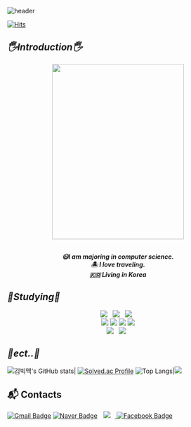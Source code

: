 
![header](https://capsule-render.vercel.app/api?type=waving&color=gradient&customColorList=0,2,2,5,30&height=300&section=header&text=Welcome&fontSize=90&fontColor=EAEAEA&animation=fadeIn)
  
[![Hits](https://hits.seeyoufarm.com/api/count/incr/badge.svg?url=https%3A%2F%2Fgithub.com%2FBigMacKIM&count_bg=%23EEA4D9&title_bg=%23B02F9C&icon=&icon_color=%23E7E7E7&title=hits&edge_flat=false)](https://hits.seeyoufarm.com)
</div>

   
## **<i> 🖐️Introduction🖐️ </i>**
 

<div align="center">
<img align="" src="https://user-images.githubusercontent.com/111568619/185634895-f0a3fb5c-b684-4047-803a-753712d005ee.JPG" width="300" height="400"/>
  
</br>***😃I am majoring in computer science.***
</br> ***🏝️ I love traveling.*** 
</br> ***🇰🇷 Living in Korea***
</div>
 

 


## **<i> 📘Studying📘 </i>**


<p align="center">
<img src="https://img.shields.io/badge/c-A8B9CC?style=flat-square&logo=c&logoColor=white"/></a> &nbsp 
<img src="https://img.shields.io/badge/c++-00599C?style=flat-square&logo=c%2B%2B&logoColor=white"/></a> &nbsp 
<img src="https://img.shields.io/badge/Python-3766AB?style=flat-square&logo=Python&logoColor=white"/></a> &nbsp
</br>
<img src="https://img.shields.io/badge/TensorFlow-FF6F00?style=flat-square&logo=TensorFlow&logoColor=white"/></a>
<img src="https://img.shields.io/badge/NumPy-013243?style=flat-square&logo=NumPy&logoColor=white"/></a>
<img src="https://img.shields.io/badge/PyTorch-EE4C2C?style=flat-square&logo=PyTorch&logoColor=white"/></a>
<img src="https://img.shields.io/badge/Keras-D00000?style=flat-square&logo=Keras&logoColor=white"/></a>
</br>
<img src="https://img.shields.io/badge/Linux-FCC624?style=flat&logo=Linux&logoColor=white"/></a> &nbsp 
<img src="https://img.shields.io/badge/MySQL-4479A1?style=flat-square&logo=MySQL&logoColor=white"/></a> &nbsp 
</p>

## **<i> 🎸ect..🎸 </i>**          
![김빅맥's GitHub stats](https://github-readme-stats.vercel.app/api?username=BigMacKIM&theme=dark&show_icons=true)|
[![Solved.ac Profile](http://mazassumnida.wtf/api/v2/generate_badge?boj=koust6u)](https://solved.ac/koust6u/)
![Top Langs](https://github-readme-stats.vercel.app/api/top-langs/?username=BigMacKIM)|<img src="http://mazandi.herokuapp.com/api?handle=koust6u&theme=warm"/>

## :mailbox_with_mail: Contacts
[![Gmail Badge](https://img.shields.io/badge/Gmail-d14836?style=flat-square&logo=Gmail&logoColor=white&link=mailto:kimsh1691@gmail.com)](mailto:koust6u@gmail.com)
[![Naver Badge](https://img.shields.io/badge/Naver-03C75A?style=flat-square&logo=Naver&logoColor=white&link=mailto:rlatngus1691@naver.com)](mailto:godminjong@naver.com)
<a href="https://instagram.com/minjong1211">
    <img 
        src="http://img.shields.io/badge/-Instagram-black?style=flat&logo=Instagram&link=https://instagram.com/minjong1211/"
        style="height : auto; margin-left : 10px; margin-right : 10px;"/>
</a>
[![Facebook Badge](https://img.shields.io/badge/facebook-1877f2?style=flat-square&logo=facebook&logoColor=white&link=https://www.facebook.com/100010320452891)](https://www.facebook.com/100010320452891)
